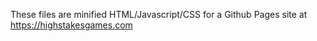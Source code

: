 These files are minified HTML/Javascript/CSS for a Github Pages site at https://highstakesgames.com
